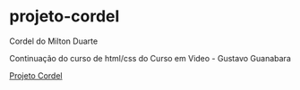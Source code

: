 # projeto-cordel

Cordel do Milton Duarte

Continuação do curso de html/css do Curso em Video - Gustavo Guanabara

<a href="https://mariodemartini.github.io/projeto-cordel/index.html" rel="external">Projeto Cordel</a>
